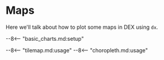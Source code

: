 # Maps

Here we'll talk about how to plot some maps in DEX using `dx`.

--8<-- "basic_charts.md:setup"

--8<-- "tilemap.md:usage"
--8<-- "choropleth.md:usage"